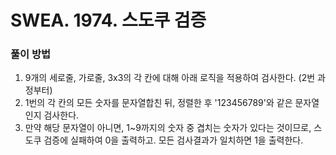 # SWEA. 1974. 스도쿠 검증

### 풀이 방법 <br>

1. 9개의 세로줄, 가로줄, 3x3의 각 칸에 대해 아래 로직을 적용하여 검사한다. (2번 과정부터)
2. 1번의 각 칸의 모든 숫자를 문자열합친 뒤, 정렬한 후 '123456789'와 같은 문자열인지 검사한다.
3. 만약 해당 문자열이 아니면, 1~9까지의 숫자 중 겹치는 숫자가 있다는 것이므로, 스도쿠 검증에 실패하여 0을 출력하고. 모든 검사결과가 일치하면 1을 출력한다.

